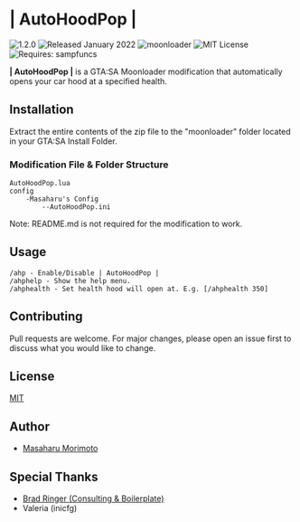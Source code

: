 # | AutoHoodPop |
![1.2.0](https://raster.shields.io/badge/version-v1.2.0-blue) ![Released January 2022](https://img.shields.io/badge/release%20date-January%202022-purple) ![moonloader](https://img.shields.io/badge/lua-moonloader-red) ![MIT License](https://img.shields.io/badge/license-MIT-green) ![Requires: sampfuncs](https://img.shields.io/badge/requires-sampfuncs%20moonloader-brightgreen)

**| AutoHoodPop |** is a GTA:SA Moonloader modification that automatically opens your car hood at a specified health.

## Installation
Extract the entire contents of the zip file to the "moonloader" folder located in your GTA:SA Install Folder.

### Modification File & Folder Structure
```
AutoHoodPop.lua
config
    -Masaharu's Config
        --AutoHoodPop.ini
```

Note: README.md is not required for the modification to work.

## Usage

```
/ahp - Enable/Disable | AutoHoodPop |
/ahphelp - Show the help menu.
/ahphealth - Set health hood will open at. E.g. [/ahphealth 350]
```

## Contributing
Pull requests are welcome. For major changes, please open an issue first to discuss what you would like to change.


## License
[MIT](https://choosealicense.com/licenses/mit/)


## Author
- [Masaharu Morimoto](https://litelink.at/masaharu)

## Special Thanks
- [Brad Ringer (Consulting & Boilerplate)](https://forums.hzgaming.net/member.php/34885-Brad-Ringer)
- Valeria (inicfg)
